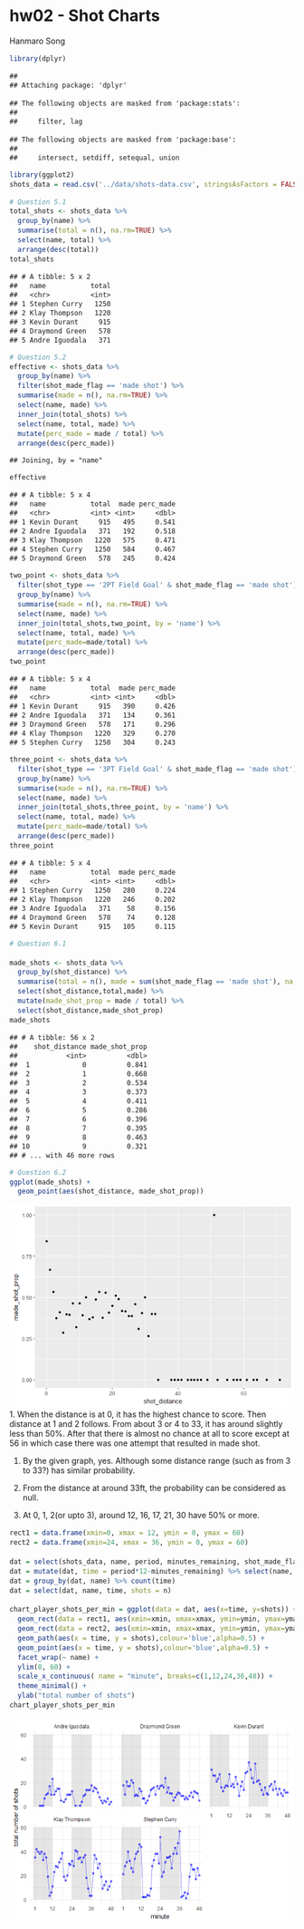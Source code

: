 hw02 - Shot Charts
================
Hanmaro Song

``` r
library(dplyr)
```

    ## 
    ## Attaching package: 'dplyr'

    ## The following objects are masked from 'package:stats':
    ## 
    ##     filter, lag

    ## The following objects are masked from 'package:base':
    ## 
    ##     intersect, setdiff, setequal, union

``` r
library(ggplot2)
shots_data = read.csv('../data/shots-data.csv', stringsAsFactors = FALSE)
```

``` r
# Question 5.1
total_shots <- shots_data %>% 
  group_by(name) %>% 
  summarise(total = n(), na.rm=TRUE) %>% 
  select(name, total) %>% 
  arrange(desc(total))
total_shots
```

    ## # A tibble: 5 x 2
    ##   name           total
    ##   <chr>          <int>
    ## 1 Stephen Curry   1250
    ## 2 Klay Thompson   1220
    ## 3 Kevin Durant     915
    ## 4 Draymond Green   578
    ## 5 Andre Iguodala   371

``` r
# Question 5.2
effective <- shots_data %>% 
  group_by(name) %>% 
  filter(shot_made_flag == 'made shot') %>% 
  summarise(made = n(), na.rm=TRUE) %>% 
  select(name, made) %>% 
  inner_join(total_shots) %>% 
  select(name, total, made) %>%
  mutate(perc_made = made / total) %>% 
  arrange(desc(perc_made))
```

    ## Joining, by = "name"

``` r
effective
```

    ## # A tibble: 5 x 4
    ##   name           total  made perc_made
    ##   <chr>          <int> <int>     <dbl>
    ## 1 Kevin Durant     915   495     0.541
    ## 2 Andre Iguodala   371   192     0.518
    ## 3 Klay Thompson   1220   575     0.471
    ## 4 Stephen Curry   1250   584     0.467
    ## 5 Draymond Green   578   245     0.424

``` r
two_point <- shots_data %>% 
  filter(shot_type == '2PT Field Goal' & shot_made_flag == 'made shot') %>% 
  group_by(name) %>% 
  summarise(made = n(), na.rm=TRUE) %>% 
  select(name, made) %>%
  inner_join(total_shots,two_point, by = 'name') %>% 
  select(name, total, made) %>%
  mutate(perc_made=made/total) %>% 
  arrange(desc(perc_made))
two_point
```

    ## # A tibble: 5 x 4
    ##   name           total  made perc_made
    ##   <chr>          <int> <int>     <dbl>
    ## 1 Kevin Durant     915   390     0.426
    ## 2 Andre Iguodala   371   134     0.361
    ## 3 Draymond Green   578   171     0.296
    ## 4 Klay Thompson   1220   329     0.270
    ## 5 Stephen Curry   1250   304     0.243

``` r
three_point <- shots_data %>% 
  filter(shot_type == '3PT Field Goal' & shot_made_flag == 'made shot') %>% 
  group_by(name) %>% 
  summarise(made = n(), na.rm=TRUE) %>% 
  select(name, made) %>%
  inner_join(total_shots,three_point, by = 'name') %>% 
  select(name, total, made) %>%
  mutate(perc_made=made/total) %>% 
  arrange(desc(perc_made))
three_point
```

    ## # A tibble: 5 x 4
    ##   name           total  made perc_made
    ##   <chr>          <int> <int>     <dbl>
    ## 1 Stephen Curry   1250   280     0.224
    ## 2 Klay Thompson   1220   246     0.202
    ## 3 Andre Iguodala   371    58     0.156
    ## 4 Draymond Green   578    74     0.128
    ## 5 Kevin Durant     915   105     0.115

``` r
# Question 6.1

made_shots <- shots_data %>% 
  group_by(shot_distance) %>% 
  summarise(total = n(), made = sum(shot_made_flag == 'made shot'), na.rm = TRUE) %>% 
  select(shot_distance,total,made) %>% 
  mutate(made_shot_prop = made / total) %>% 
  select(shot_distance,made_shot_prop)
made_shots
```

    ## # A tibble: 56 x 2
    ##    shot_distance made_shot_prop
    ##            <int>          <dbl>
    ##  1             0          0.841
    ##  2             1          0.668
    ##  3             2          0.534
    ##  4             3          0.373
    ##  5             4          0.411
    ##  6             5          0.286
    ##  7             6          0.396
    ##  8             7          0.395
    ##  9             8          0.463
    ## 10             9          0.321
    ## # ... with 46 more rows

``` r
# Question 6.2
ggplot(made_shots) +
  geom_point(aes(shot_distance, made_shot_prop))
```

![](../images/plotchart_distance_to_made_shot-1.png) 1. When the distance is at 0, it has the highest chance to score. Then distance at 1 and 2 follows. From about 3 or 4 to 33, it has around slightly less than 50%. After that there is almost no chance at all to score except at 56 in which case there was one attempt that resulted in made shot.

1.  By the given graph, yes. Although some distance range (such as from 3 to 33?) has similar probability.

2.  From the distance at around 33ft, the probability can be considered as null.

3.  At 0, 1, 2(or upto 3), around 12, 16, 17, 21, 30 have 50% or more.

``` r
rect1 = data.frame(xmin=0, xmax = 12, ymin = 0, ymax = 60)
rect2 = data.frame(xmin=24, xmax = 36, ymin = 0, ymax = 60)

dat = select(shots_data, name, period, minutes_remaining, shot_made_flag)
dat = mutate(dat, time = period*12-minutes_remaining) %>% select(name, time)
dat = group_by(dat, name) %>% count(time)
dat = select(dat, name, time, shots = n)

chart_player_shots_per_min = ggplot(data = dat, aes(x=time, y=shots)) +
  geom_rect(data = rect1, aes(xmin=xmin, xmax=xmax, ymin=ymin, ymax=ymax), fill='gray', alpha=0.4, inherit.aes = FALSE) +
  geom_rect(data = rect2, aes(xmin=xmin, xmax=xmax, ymin=ymin, ymax=ymax), fill='gray', alpha=0.4, inherit.aes = FALSE) +
  geom_path(aes(x = time, y = shots),colour='blue',alpha=0.5) +
  geom_point(aes(x = time, y = shots),colour='blue',alpha=0.5) +
  facet_wrap(~ name) +
  ylim(0, 60) +
  scale_x_continuous( name = "minute", breaks=c(1,12,24,36,48)) +
  theme_minimal() +
  ylab("total number of shots")
chart_player_shots_per_min
```

![](../images/chart_player_shots_per_min-1.png)
